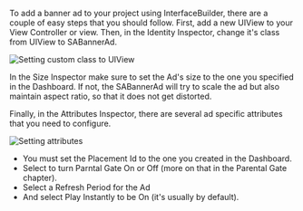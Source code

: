 To add a banner ad to your project using InterfaceBuilder, there are a couple of easy steps that you should follow.
First, add a new UIView to your View Controller or view. Then, in the Identity Inspector, change it's class from UIView to SABannerAd.

![](img/IMG_02_SABannerAd_1.png "Setting custom class to UIView")

In the Size Inspector make sure to set the Ad's size to the one you specified in the Dashboard. If not, the SABannerAd will try to scale the ad but also maintain aspect ratio, so that it does not get distorted.

Finally, in the Attributes Inspector, there are several ad specific attributes that you need to configure.

![](img/IMG_03_SABannerAd_2.png "Setting attributes")

  * You must set the Placement Id to the one you created in the Dashboard.
  * Select to turn Parntal Gate On or Off (more on that in the Parental Gate chapter).
  * Select a Refresh Period for the Ad
  * And select Play Instantly to be On (it's usually by default).